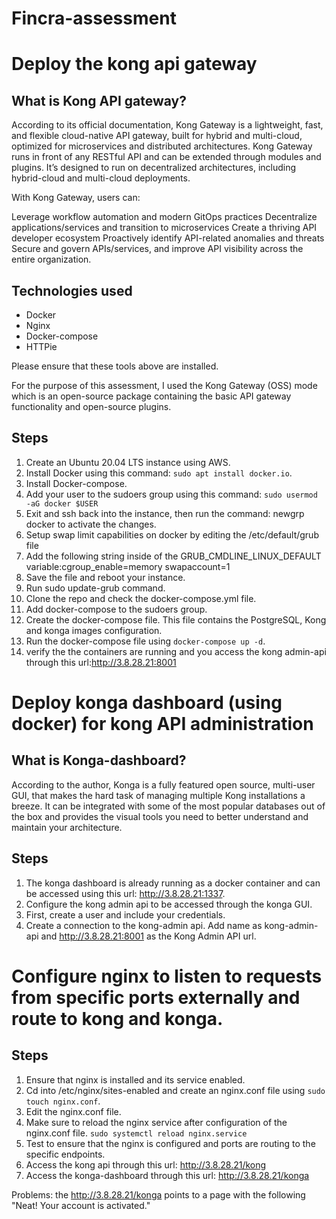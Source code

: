 # Fincra-assessment

# Deploy the kong api gateway 
## What is Kong API gateway?
According to its official documentation, Kong Gateway is a lightweight, fast, and flexible cloud-native API gateway, built for hybrid and multi-cloud, optimized for microservices and distributed architectures. 
Kong Gateway runs in front of any RESTful API and can be extended through modules and plugins. It’s designed to run on decentralized architectures, including hybrid-cloud and multi-cloud deployments.

With Kong Gateway, users can:

Leverage workflow automation and modern GitOps practices
Decentralize applications/services and transition to microservices
Create a thriving API developer ecosystem
Proactively identify API-related anomalies and threats
Secure and govern APIs/services, and improve API visibility across the entire organization.


## Technologies used
* Docker
* Nginx
* Docker-compose
* HTTPie

Please ensure that these tools above are installed.


For the purpose of this assessment, I used the Kong Gateway (OSS) mode which is an open-source package containing the basic API gateway functionality and open-source plugins.


## Steps 
1. Create an Ubuntu 20.04 LTS instance using AWS.
2. Install Docker using this command: `sudo apt install docker.io`.
3. Install Docker-compose.
4. Add your user to the sudoers group using this command: `sudo usermod -aG docker $USER`
5. Exit and ssh back into the instance, then run the command: newgrp docker to activate the changes.
6. Setup swap limit capabilities on docker by editing the /etc/default/grub file
7. Add the following string inside of the GRUB_CMDLINE_LINUX_DEFAULT variable:cgroup_enable=memory swapaccount=1
8. Save the file and reboot your instance.
9. Run sudo update-grub command.
10. Clone the repo and check the docker-compose.yml file.
11. Add docker-compose to the sudoers group.
10. Create the docker-compose file. This file contains the PostgreSQL, Kong and konga images configuration. 
10. Run the docker-compose file using `docker-compose up -d`.
11. verify the the containers are running and you access the kong admin-api through this url:http://3.8.28.21:8001

 
 # Deploy konga dashboard (using docker) for kong API administration 
 ## What is Konga-dashboard?
 According to the author, Konga is a fully featured open source, multi-user GUI, that makes the hard task of managing multiple Kong installations a breeze. It can be integrated with some of the most popular databases out of the box and provides the visual tools you need to better understand and maintain your architecture.

 ## Steps
 1. The konga dashboard is already running as a docker container and can be accessed  using this url: http://3.8.28.21:1337.
 2. Configure the kong admin api to be accessed through the konga GUI.
 3. First, create a user and include your credentials.
 4. Create a connection to the kong-admin api. Add name as kong-admin-api and http://3.8.28.21:8001 as the Kong Admin API url.


 # Configure nginx to listen to requests from specific ports externally and route to kong and konga. 
 ## Steps
 1. Ensure that nginx is installed and its service enabled.
 2. Cd into /etc/nginx/sites-enabled and create an nginx.conf file using `sudo touch nginx.conf`.
 3. Edit the nginx.conf file.
 4. Make sure to reload the nginx service after configuration of the nginx.conf file.
    `sudo systemctl reload nginx.service`
 5. Test to ensure that the nginx is configured and ports are routing to the specific endpoints.
 6. Access the kong api through this url: http://3.8.28.21/kong 
 7. Access the konga-dashboard through this url: http://3.8.28.21/konga 

Problems: the http://3.8.28.21/konga points to a page with the following "Neat! Your account is activated."
